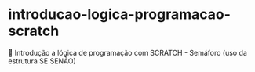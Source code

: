 # introducao-logica-programacao-scratch
🔵 Introdução a lógica de programação com SCRATCH - Semáforo (uso da estrutura SE SENÃO)
